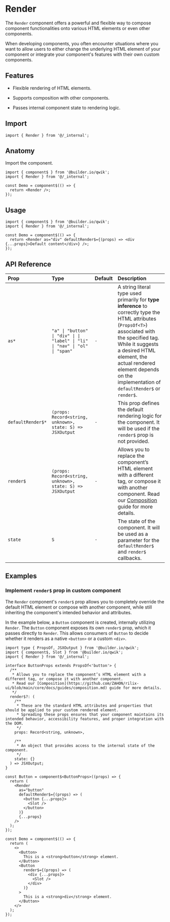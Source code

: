# Render

The `Render` component offers a powerful and flexible way to compose component functionalities onto various HTML elements or even other components.

When developing components, you often encounter situations where you want to allow users to either change the underlying HTML element of your component or integrate your component's features with their own custom components.

## Features

- Flexible rendering of HTML elements.

- Supports composition with other components.

- Passes internal component state to rendering logic.

## Import

```tsx
import { Render } from '@/_internal';
```

## Anatomy

Import the component.

```tsx
import { component$ } from '@builder.io/qwik';
import { Render } from '@/_internal';

const Demo = component$(() => {
  return <Render />;
});
```

## Usage

```tsx
import { component$ } from '@builder.io/qwik';
import { Render } from '@/_internal';

const Demo = component$(() => {
  return <Render as="div" defaultRender$={(props) => <div {...props}>Default content</div>} />;
});
```

## API Reference

| Prop              | Type                                                                        | Default | Description                                                                                                                                                                                                                                                                               |
| :---------------- | :-------------------------------------------------------------------------- | :------ | :---------------------------------------------------------------------------------------------------------------------------------------------------------------------------------------------------------------------------------------------------------------------------------------- |
| `as*`             | `"a" \| "button" \| "div" \| \| "label" \| "li" \| "nav" \| "ol" \| "span"` | `-`     | A string literal type used primarily for **type inference** to correctly type the HTML attributes (`PropsOf<T>`) associated with the specified tag. While it suggests a desired HTML element, the actual rendered element depends on the implementation of `defaultRender$` or `render$`. |
| `defaultRender$*` | `(props: Record<string, unknown>, state: S) => JSXOutput`                   | `-`     | This prop defines the default rendering logic for the component. It will be used if the `render$` prop is not provided.                                                                                                                                                                   |
| `render$`         | `(props: Record<string, unknown>, state: S) => JSXOutput`                   | `-`     | Allows you to replace the component’s HTML element with a different tag, or compose it with another component. Read our [Composition](https://github.com/ZAHON/rilix-ui/blob/main/core/docs/guides/composition.md) guide for more details.                                                |
| `state`           | `S`                                                                         | `-`     | The state of the component. It will be used as a parameter for the `defaultRender$` and `render$` callbacks.                                                                                                                                                                              |

## Examples

### Implement `render$` prop in custom component

The `Render` component's `render$` prop allows you to completely override the default HTML element or compose with another component, while still inheriting the component's intended behavior and attributes.

In the example below, a `Button` component is created, internally utilizing `Render`. The `Button` component exposes its own `render$` prop, which it passes directly to `Render`. This allows consumers of `Button` to decide whether it renders as a native `<button>` or a custom `<div>`.

```tsx
import type { PropsOf, JSXOutput } from '@builder.io/qwik';
import { component$, Slot } from '@builder.io/qwik';
import { Render } from '@/_internal';

interface ButtonProps extends PropsOf<'button'> {
  /**
   * Allows you to replace the component’s HTML element with a different tag, or compose it with another component.
   * Read our [Composition](https://github.com/ZAHON/rilix-ui/blob/main/core/docs/guides/composition.md) guide for more details.
   */
  render$?: (
    /**
     * These are the standard HTML attributes and properties that should be applied to your custom rendered element.
     * Spreading these props ensures that your component maintains its intended behavior, accessibility features, and proper integration with the DOM.
     */
    props: Record<string, unknown>,

    /**
     * An object that provides access to the internal state of the component.
     */
    state: {}
  ) => JSXOutput;
}

const Button = component$<ButtonProps>((props) => {
  return (
    <Render
      as="button"
      defaultRender$={(props) => (
        <button {...props}>
          <Slot />
        </button>
      )}
      {...props}
    />
  );
});

const Demo = component$(() => {
  return (
    <>
      <Button>
        This is a <strong>button</strong> element.
      </Button>
      <Button
        render$={(props) => (
          <div {...props}>
            <Slot />
          </div>
        )}
      >
        This is a <strong>div</strong> element.
      </Button>
    </>
  );
});
```
